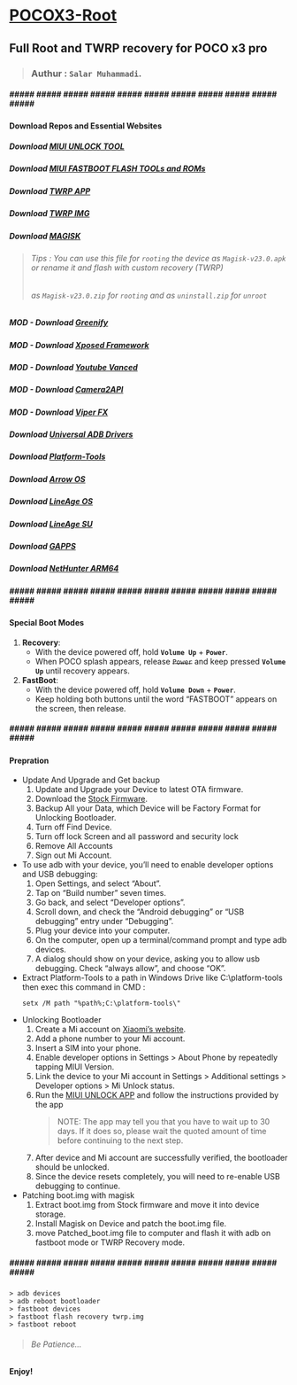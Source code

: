 # [POCOX3-Root](https://github.com/blanckth/POCOX3-Root/)
## Full Root and TWRP recovery for POCO x3 pro
> ### Authur : **`Salar Muhammadi`**.
##### ##### ##### ##### ##### ##### ##### ##### ##### ##### ##### ##### #####
#### Download Repos and Essential Websites
##### Download [MIUI UNLOCK TOOL](https://en.miui.com/unlock/download_en.html)
##### Download [MIUI FASTBOOT FLASH TOOLs and ROMs](https://c.mi.com/oc/miuidownload/detail?guide=2) 
##### Download [TWRP APP](https://play.google.com/store/apps/details?id=me.twrp.twrpapp)
##### Download [TWRP IMG](https://dl.twrp.me/vayu/)
##### Download [MAGISK](https://magisk.me/apk/)
> ###### Tips : You can use this file for `rooting` the device as `Magisk-v23.0.apk` or rename it and flash with custom recovery (TWRP)
> ###### as `Magisk-v23.0.zip` for `rooting` and as `uninstall.zip` for `unroot`
#####   MOD - Download [Greenify](https://magisk.me/greenify4magisk-module/)
#####   MOD - Download [Xposed Framework](https://magisk.me/xposed-framework-magisk-module/)
#####   MOD - Download [Youtube Vanced](https://magisk.me/youtube-vanced-magisk-module/)
#####   MOD - Download [Camera2API](https://magisk.me/camera2api-enabler-magisk-module/)
#####   MOD - Download [Viper FX](https://magisk.me/viper4android-fx-magisk-module/)
##### Download [Universal ADB Drivers](https://adb.clockworkmod.com/)
##### Download [Platform-Tools](https://developer.android.com/studio/releases/platform-tools)
##### Download [Arrow OS](https://arrowos.net/download/vayu)
##### Download [LineAge OS](https://download.lineageos.org/vayu)
##### Download [LineAge SU](https://download.lineageos.org/extras)
##### Download [GAPPS](https://wiki.lineageos.org/gapps)
##### Download [NetHunter ARM64](https://www.kali.org/get-kali/#kali-mobile)
##### ##### ##### ##### ##### ##### ##### ##### ##### ##### ##### ##### #####
#### Special Boot Modes 
1. **Recovery**: 
    - With the device powered off, hold **`Volume Up`** + **`Power`**. 
    - When POCO splash appears, release ~~`Power`~~ and keep pressed **`Volume Up`** until recovery appears.
2. **FastBoot**:
    - With the device powered off, hold **`Volume Down`** + **`Power`**.
    - Keep holding both buttons until the word “FASTBOOT” appears on the screen, then release.
##### ##### ##### ##### ##### ##### ##### ##### ##### ##### ##### ##### #####
#### Prepration
- Update And Upgrade and Get backup
    1. Update and Upgrade your Device to latest OTA firmware.
    2. Download the [Stock Firmware](https://c.mi.com/oc/miuidownload/detail?guide=2).
    3. Backup All your Data, which Device will be Factory Format for Unlocking Bootloader.
    4. Turn off Find Device.
    5. Turn off lock Screen and all password and security lock
    6. Remove All Accounts
    7. Sign out Mi Account.
- To use adb with your device, you’ll need to enable developer options and USB debugging:
    1. Open Settings, and select “About”.
    2. Tap on “Build number” seven times.
    3. Go back, and select “Developer options”.
    4. Scroll down, and check the “Android debugging” or “USB debugging” entry under “Debugging”.
    5. Plug your device into your computer.
    6. On the computer, open up a terminal/command prompt and type adb devices.
    7. A dialog should show on your device, asking you to allow usb debugging. Check “always allow”, and choose “OK”.
- Extract Platform-Tools to a path in Windows Drive like C:\platform-tools then exec this command in CMD :
    ```CMD
    setx /M path "%path%;C:\platform-tools\"
    ```
- Unlocking Bootloader
    1. Create a Mi account on [Xiaomi’s website](https://global.account.xiaomi.com/pass/register).
    2. Add a phone number to your Mi account.
    3. Insert a SIM into your phone.
    4. Enable developer options in Settings > About Phone by repeatedly tapping MIUI Version.
    5. Link the device to your Mi account in Settings > Additional settings > Developer options > Mi Unlock status.
    6. Run the [MIUI UNLOCK APP](https://en.miui.com/unlock/download_en.html) and follow the instructions provided by the app
        > NOTE: The app may tell you that you have to wait up to 30 days. If it does so, please wait the quoted amount of time before continuing to the next step.
    7. After device and Mi account are successfully verified, the bootloader should be unlocked.
    8. Since the device resets completely, you will need to re-enable USB debugging to continue.
- Patching boot.img with magisk
    1. Extract boot.img from Stock firmware and move it into device storage.
    2. Install Magisk on Device and patch the boot.img file.
    3. move Patched_boot.img file to computer and flash it with adb on fastboot mode or TWRP Recovery mode.
##### ##### ##### ##### ##### ##### ##### ##### ##### ##### ##### ##### #####
```CMD
> adb devices
> adb reboot bootloader
> fastboot devices
> fastboot flash recovery twrp.img
> fastboot reboot
```
> ###### Be Patience...

#### Enjoy!
